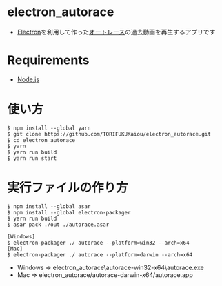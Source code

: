 # electron_autorace
- [Electron](https://electronjs.org/)を利用して作った[オートレース](http://autorace.jp/)の過去動画を再生するアプリです

# Requirements
- [Node.js](https://nodejs.org/ja/)

# 使い方
```
$ npm install --global yarn
$ git clone https://github.com/TORIFUKUKaiou/electron_autorace.git
$ cd electron_autorace
$ yarn
$ yarn run build
$ yarn run start
```
# 実行ファイルの作り方
```
$ npm install --global asar
$ npm install --global electron-packager
$ yarn run build
$ asar pack ./out ./autorace.asar

[Windows]
$ electron-packager ./ autorace --platform=win32 --arch=x64
[Mac]
$ electron-packager ./ autorace --platform=darwin --arch=x64
```
- Windows => electron_autorace\autorace-win32-x64\autorace.exe
- Mac => electron_autorace/autorace-darwin-x64/autorace.app
